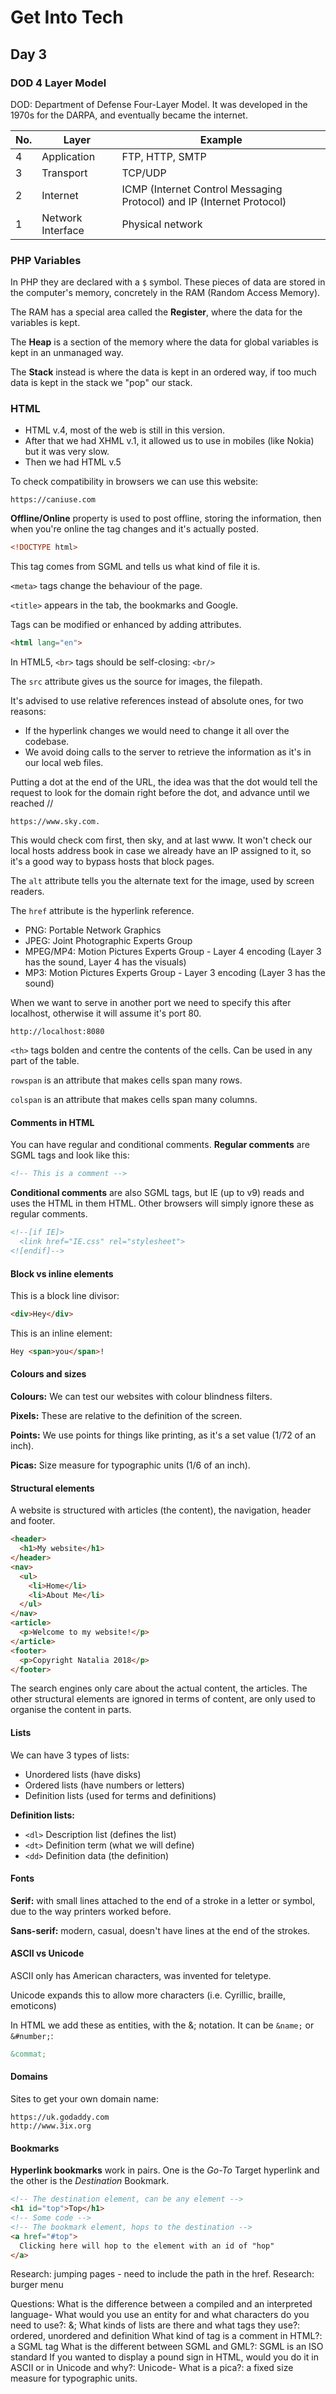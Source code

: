 # Get Into Tech #

## Day 3 ##

### DOD 4 Layer Model ###

DOD: Department of Defense Four-Layer Model. It was developed in the 1970s for the DARPA, and eventually became the internet.

No.  | Layer              | Example
---- | ------------------ | ------------------
4    | Application        | FTP, HTTP, SMTP
3    | Transport          | TCP/UDP
2    | Internet           | ICMP (Internet Control Messaging Protocol) and IP (Internet Protocol)
1    | Network Interface  | Physical network


### PHP Variables ###

In PHP they are declared with a `$` symbol. These pieces of data are stored in the computer's memory, concretely in the RAM (Random Access Memory).

The RAM has a special area called the **Register**, where the data for the variables is kept.

The **Heap** is a section of the memory where the data for global variables is kept in an unmanaged way.

The **Stack** instead is where the data is kept in an ordered way, if too much data is kept in the stack we "pop" our stack.


### HTML ###

- HTML v.4, most of the web is still in this version.
- After that we had XHML v.1, it allowed us to use in mobiles (like Nokia) but it was very slow.
- Then we had HTML v.5

To check compatibility in browsers we can use this website:
```
https://caniuse.com
```

**Offline/Online** property is used to post offline, storing the information, then when you're online the tag changes and it's actually posted.

```html
<!DOCTYPE html>
```
This tag comes from SGML and tells us what kind of file it is.

`<meta>` tags change the behaviour of the page.

`<title>` appears in the tab, the bookmarks and Google.

Tags can be modified or enhanced by adding attributes.
```html
<html lang="en">
```
In HTML5, `<br>` tags should be self-closing: `<br/>`

The `src` attribute gives us the source for images, the filepath.

It's advised to use relative references instead of absolute ones, for two reasons:
- If the hyperlink changes we would need to change it all over the codebase.
- We avoid doing calls to the server to retrieve the information as it's in our local web files.

Putting a dot at the end of the URL, the idea was that the dot would tell the request to look for the domain right before the dot, and advance until we reached //

```
https://www.sky.com.
```
This would check com first, then sky, and at last www. It won't check our local hosts address book in case we already have an IP assigned to it, so it's a good way to bypass hosts that block pages.

The `alt` attribute tells you the alternate text for the image, used by screen readers.

The `href` attribute is the hyperlink reference.

- PNG: Portable Network Graphics
- JPEG: Joint Photographic Experts Group
- MPEG/MP4: Motion Pictures Experts Group - Layer 4 encoding (Layer 3 has the sound, Layer 4 has the visuals)
- MP3: Motion Pictures Experts Group - Layer 3 encoding (Layer 3 has the sound)

When we want to serve in another port we need to specify this after localhost, otherwise it will assume it's port 80.
```
http://localhost:8080
```

`<th>` tags bolden and centre the contents of the cells. Can be used in any part of the table.

`rowspan` is an attribute that makes cells span many rows.

`colspan` is an attribute that makes cells span many columns.


#### Comments in HTML ####

You can have regular and conditional comments. **Regular comments** are SGML tags and look like this:

```html
<!-- This is a comment -->
```

**Conditional comments** are also SGML tags, but IE (up to v9) reads and uses the HTML in them HTML. Other browsers will simply ignore these as regular comments.

```html
<!--[if IE]>
  <link href="IE.css" rel="stylesheet">
<![endif]-->
```

#### Block vs inline elements ####

This is a block line divisor:
```html
<div>Hey</div>
```

This is an inline element:

```html
Hey <span>you</span>!
```


#### Colours and sizes ####

**Colours:** We can test our websites with colour blindness filters.

**Pixels:** These are relative to the definition of the screen.

**Points:** We use points for things like printing, as it's a set value (1/72 of an inch).

**Picas:** Size measure for typographic units (1/6 of an inch).


#### Structural elements ####

A website is structured with articles (the content), the navigation, header and footer.

```html
<header>
  <h1>My website</h1>
</header>
<nav>
  <ul>
    <li>Home</li>
    <li>About Me</li>
  </ul>
</nav>
<article>
  <p>Welcome to my website!</p>
</article>
<footer>
  <p>Copyright Natalia 2018</p>
</footer>
```

The search engines only care about the actual content, the articles. The other structural elements are ignored in terms of content, are only used to organise the content in parts.


#### Lists ####

We can have 3 types of lists:
- Unordered lists (have disks)
- Ordered lists (have numbers or letters)
- Definition lists (used for terms and definitions)


**Definition lists:**

- `<dl>` Description list (defines the list)
- `<dt>` Definition term (what we will define)
- `<dd>` Definition data (the definition)


#### Fonts ####

**Serif:** with small lines attached to the end of a stroke in a letter or symbol, due to the way printers worked before.

**Sans-serif:** modern, casual, doesn't have lines at the end of the strokes.


#### ASCII vs Unicode ####

ASCII only has American characters, was invented for teletype.

Unicode expands this to allow more characters (i.e. Cyrillic, braille, emoticons)

In HTML we add these as entities, with the &; notation. It can be `&name;` or `&#number;`:

```html
&commat;
```


#### Domains ####

Sites to get your own domain name:
```
https://uk.godaddy.com
http://www.3ix.org
```


#### Bookmarks ####

**Hyperlink bookmarks** work in pairs. One is the *Go-To* Target hyperlink and the other is the *Destination* Bookmark.

```html
<!-- The destination element, can be any element -->
<h1 id="top">Top</h1>
<!-- Some code -->
<!-- The bookmark element, hops to the destination -->
<a href="#top">
  Clicking here will hop to the element with an id of "hop"
</a>
```
 Research: jumping pages - need to include the path in the href.
 Research: burger menu

Questions:
What is the difference between a compiled and an interpreted language-
What would you use an entity for and what characters do you need to use?: &;
What kinds of lists are there and what tags they use?: ordered, unordered and definition
What kind of tag is a comment in HTML?: a SGML tag
What is the different between SGML and GML?: SGML is an ISO standard
If you wanted to display a pound sign in HTML, would you do it in ASCII or in Unicode and why?: Unicode-
What is a pica?: a fixed size measure for typographic units.
